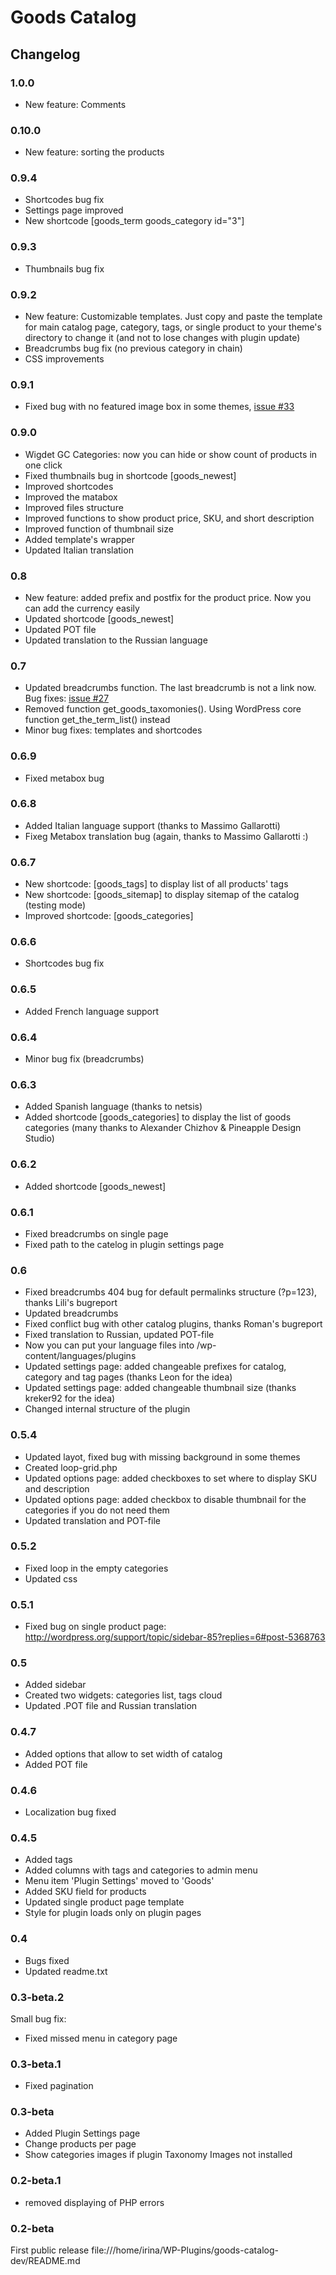 # Goods Catalog

## Changelog

### 1.0.0

* New feature: Comments

### 0.10.0

* New feature: sorting the products

### 0.9.4

* Shortcodes bug fix
* Settings page improved
* New shortcode [goods_term goods_category id="3"]

### 0.9.3

* Thumbnails bug fix

### 0.9.2

* New feature: Customizable templates. Just copy and paste the template for main catalog page, category, tags, or single product to your theme's directory to change it (and not to lose changes with plugin update)
* Breadcrumbs bug fix (no previous category in chain)
* CSS improvements

### 0.9.1

* Fixed bug with no featured image box in some themes, [issue #33](https://github.com/ierhyna/goods-catalog/issues/33)

### 0.9.0

* Wigdet GC Categories: now you can hide or show count of products in one click
* Fixed thumbnails bug in shortcode [goods_newest]
* Improved shortcodes
* Improved the matabox
* Improved files structure
* Improved functions to show product price, SKU, and short description
* Improved function of thumbnail size
* Added template's wrapper
* Updated Italian translation

### 0.8

* New feature: added prefix and postfix for the product price. Now you can add the currency easily
* Updated shortcode [goods_newest]
* Updated POT file
* Updated translation to the Russian language

### 0.7

* Updated breadcrumbs function. The last breadcrumb is not a link now. Bug fixes: [issue #27](https://github.com/ierhyna/goods-catalog/issues/27) 
* Removed function get_goods_taxomonies(). Using WordPress core function get_the_term_list() instead
* Minor bug fixes: templates and shortcodes 

### 0.6.9

* Fixed metabox bug

### 0.6.8

* Added Italian language support (thanks to Massimo Gallarotti)
* Fixeg Metabox translation bug (again, thanks to Massimo Gallarotti :)

### 0.6.7

* New shortcode: [goods_tags] to display list of all products' tags
* New shortcode: [goods_sitemap] to display sitemap of the catalog (testing mode)
* Improved shortcode: [goods_categories] 

### 0.6.6

* Shortcodes bug fix

### 0.6.5

* Added French language support

### 0.6.4 

* Minor bug fix (breadcrumbs)

### 0.6.3 

* Added Spanish language (thanks to netsis)
* Added shortcode [goods_categories] to display the list of goods categories (many thanks to Alexander Chizhov & Pineapple Design Studio)

### 0.6.2 

* Added shortcode [goods_newest]

### 0.6.1

* Fixed breadcrumbs on single page
* Fixed path to the catelog in plugin settings page

### 0.6

* Fixed breadcrumbs 404 bug for default permalinks structure (?p=123), thanks Lili's bugreport
* Updated breadcrumbs
* Fixed conflict bug with other catalog plugins, thanks Roman's bugreport
* Fixed translation to Russian, updated POT-file
* Now you can put your language files into /wp-content/languages/plugins
* Updated settings page: added changeable prefixes for catalog, category and tag pages (thanks Leon for the idea)
* Updated settings page: added changeable thumbnail size (thanks kreker92 for the idea)
* Changed internal structure of the plugin

### 0.5.4

* Updated layot, fixed bug with missing background in some themes
* Created loop-grid.php
* Updated options page: added checkboxes to set where to display SKU and description
* Updated options page: added checkbox to disable thumbnail for the categories if you do not need them
* Updated translation and POT-file

### 0.5.2

* Fixed loop in the empty categories
* Updated css

### 0.5.1

* Fixed bug on single product page: http://wordpress.org/support/topic/sidebar-85?replies=6#post-5368763

### 0.5 

* Added sidebar
* Created two widgets: categories list, tags cloud
* Updated .POT file and Russian translation

### 0.4.7

* Added options that allow to set width of catalog
* Added POT file

### 0.4.6

* Localization bug fixed

### 0.4.5

* Added tags
* Added columns with tags and categories to admin menu
* Menu item 'Plugin Settings' moved to 'Goods'
* Added SKU field for products
* Updated single product page template
* Style for plugin loads only on plugin pages

### 0.4 

* Bugs fixed
* Updated readme.txt

### 0.3-beta.2

Small bug fix:

* Fixed missed menu in category page

### 0.3-beta.1 

* Fixed pagination

### 0.3-beta

* Added Plugin Settings page
* Change products per page
* Show categories images if plugin Taxonomy Images not installed

### 0.2-beta.1

* removed displaying of PHP errors

### 0.2-beta 

First public release
file:///home/irina/WP-Plugins/goods-catalog-dev/README.md
